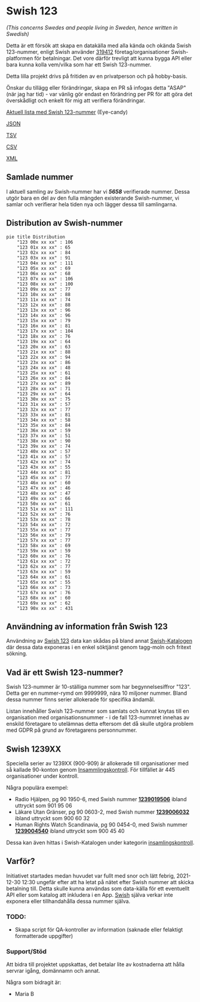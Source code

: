 # Swish 123

*(This concerns Swedes and people living in Sweden, hence written in Swedish)*

Detta är ett försök att skapa en datakälla med alla kända och okända Swish 123-nummer, enligt Swish använder [319412](https://www.swish.nu/about-swish#Swish_in_numbers) företag/organisationer Swish-platformen för betalningar. Det vore därför trevligt att kunna bygga API eller bara kunna kolla vem/vilka som har ett Swish 123-nummer.

Detta lilla projekt drivs på fritiden av en privatperson och på hobby-basis.

Önskar du tillägg eller förändringar, skapa en PR så infogas detta "ASAP" (när jag har tid) - var vänlig gör endast en förändring per PR för att göra det överskådligt och enkelt för mig att verifiera förändringar.



[Aktuell lista med Swish 123-nummer](https://github.com/cisene/swish-123/blob/master/swish-123.md) (Eye-candy)

[JSON](https://github.com/cisene/swish-123/blob/master/json/swish-123-datasource.json)

[TSV](https://github.com/cisene/swish-123/blob/master/text/swish-123-datasource.tsv)

[CSV](https://github.com/cisene/swish-123/blob/master/text/swish-123-datasource.csv)

[XML](https://github.com/cisene/swish-123/blob/master/xml-data/swish-123-datasource.xml)



## Samlade nummer

I aktuell samling av Swish-nummer har vi ***5658*** verifierade nummer. Dessa utgör bara en del av den fulla mängden existerande Swish-nummer, vi samlar och verifierar hela tiden nya och lägger dessa till samlingarna.

## Distribution av Swish-nummer

```mermaid
pie title Distribution
    "123 00x xx xx" : 106
    "123 01x xx xx" : 65
    "123 02x xx xx" : 84
    "123 03x xx xx" : 91
    "123 04x xx xx" : 111
    "123 05x xx xx" : 69
    "123 06x xx xx" : 68
    "123 07x xx xx" : 106
    "123 08x xx xx" : 100
    "123 09x xx xx" : 77
    "123 10x xx xx" : 88
    "123 11x xx xx" : 74
    "123 12x xx xx" : 88
    "123 13x xx xx" : 96
    "123 14x xx xx" : 96
    "123 15x xx xx" : 79
    "123 16x xx xx" : 81
    "123 17x xx xx" : 104
    "123 18x xx xx" : 76
    "123 19x xx xx" : 64
    "123 20x xx xx" : 63
    "123 21x xx xx" : 88
    "123 22x xx xx" : 94
    "123 23x xx xx" : 86
    "123 24x xx xx" : 48
    "123 25x xx xx" : 61
    "123 26x xx xx" : 84
    "123 27x xx xx" : 89
    "123 28x xx xx" : 71
    "123 29x xx xx" : 64
    "123 30x xx xx" : 75
    "123 31x xx xx" : 57
    "123 32x xx xx" : 77
    "123 33x xx xx" : 81
    "123 34x xx xx" : 58
    "123 35x xx xx" : 84
    "123 36x xx xx" : 59
    "123 37x xx xx" : 51
    "123 38x xx xx" : 90
    "123 39x xx xx" : 74
    "123 40x xx xx" : 57
    "123 41x xx xx" : 57
    "123 42x xx xx" : 74
    "123 43x xx xx" : 55
    "123 44x xx xx" : 81
    "123 45x xx xx" : 77
    "123 46x xx xx" : 60
    "123 47x xx xx" : 46
    "123 48x xx xx" : 47
    "123 49x xx xx" : 66
    "123 50x xx xx" : 61
    "123 51x xx xx" : 111
    "123 52x xx xx" : 76
    "123 53x xx xx" : 78
    "123 54x xx xx" : 72
    "123 55x xx xx" : 77
    "123 56x xx xx" : 79
    "123 57x xx xx" : 77
    "123 58x xx xx" : 69
    "123 59x xx xx" : 59
    "123 60x xx xx" : 76
    "123 61x xx xx" : 72
    "123 62x xx xx" : 77
    "123 63x xx xx" : 59
    "123 64x xx xx" : 61
    "123 65x xx xx" : 55
    "123 66x xx xx" : 73
    "123 67x xx xx" : 76
    "123 68x xx xx" : 60
    "123 69x xx xx" : 62
    "123 90x xx xx" : 431
```

## Användning av information från Swish 123

Användning av [Swish 123](https://github.com/cisene/swish-123) data kan skådas på bland annat [Swish-Katalogen](https://b19.se/swish-katalogen/) där dessa data exponeras i en enkel söktjänst genom tagg-moln och fritext sökning.



## Vad är ett Swish 123-nummer?

Swish 123-nummer är 10-ställiga nummer som har begynnelsesiffror "123". Detta ger en nummer-rymd om 9999999, nära 10 miljoner nummer. Bland dessa nummer finns serier allokerade för specifika ändamål. 

Listan innehåller Swish 123-nummer som samlats och kunnat knytas till en organisation med organisationsnummer - i de fall 123-nummret innehas av enskild företagare to utelämnas detta eftersom det då skulle utgöra problem med GDPR på grund av företagarens personnummer.



## Swish 1239XX

Speciella serier av 1239XX (900-909) är allokerade till organisationer med så kallade 90-konton genom [Insammlingskontroll](https://www.insamlingskontroll.se/90-konto-organisationer/). För tillfället är 445 organisationer under kontroll.

Några populära exempel:

* Radio Hjälpen, pg 90 1950-6, med Swish nummer **[1239019506](https://b19.se/swish-katalogen/1239019506)** ibland uttryckt som 901 95 06
* Läkare Utan Gränser, pg 90 0603-2, med Swish nummer **[1239006032](https://b19.se/swish-katalogen/1239006032)** ibland uttryckt som 900 60 32
* Human Rights Watch Scandinavia, pg 90 0454-0, med Swish nummer **[1239004540](https://b19.se/swish-katalogen/1239004540)** ibland uttryckt som 900 45 40

Dessa kan även hittas i Swish-Katalogen under kategorin [insamlingskontroll](https://b19.se/swish-katalogen/k/insamlingskontroll).



## Varför?

Initiativet startades medan huvudet var fullt med snor och lätt febrig, 2021-12-30 12:30 ungefär efter att ha letat på nätet efter Swish nummer att skicka betalning till. Detta skulle kunna användas som data-källa för ett eventuellt API eller som katalog att inkludera i en App. [Swish](https://swish.nu/) själva verkar inte exponera eller tillhandahålla dessa nummer själva. 



### TODO:

* Skapa script för QA-kontroller av information (saknade eller felaktigt formatterade uppgifter)


### Support/Stöd

Att bidra till projektet uppskattas, det betalar lite av kostnaderna att hålla servrar igång, domännamn och annat.

Några som bidragit är:
* Maria B
